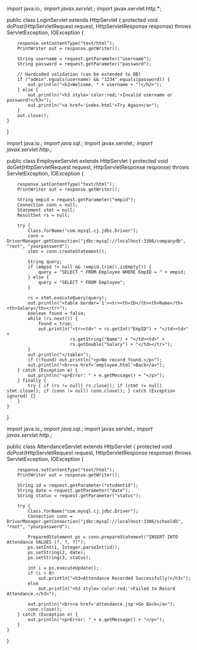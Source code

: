 import java.io.*;
import javax.servlet.*;
import javax.servlet.http.*;

public class LoginServlet extends HttpServlet {
    protected void doPost(HttpServletRequest request, HttpServletResponse response)
            throws ServletException, IOException {
        
        response.setContentType("text/html");
        PrintWriter out = response.getWriter();

        String username = request.getParameter("username");
        String password = request.getParameter("password");

        // Hardcoded validation (can be extended to DB)
        if ("admin".equals(username) && "1234".equals(password)) {
            out.println("<h2>Welcome, " + username + "!</h2>");
        } else {
            out.println("<h3 style='color:red;'>Invalid username or password!</h3>");
            out.println("<a href='index.html'>Try Again</a>");
        }
        out.close();
    }
}


import java.io.*;
import java.sql.*;
import javax.servlet.*;
import javax.servlet.http.*;

public class EmployeeServlet extends HttpServlet {
    protected void doGet(HttpServletRequest request, HttpServletResponse response)
            throws ServletException, IOException {
        
        response.setContentType("text/html");
        PrintWriter out = response.getWriter();

        String empid = request.getParameter("empid");
        Connection conn = null;
        Statement stmt = null;
        ResultSet rs = null;

        try {
            Class.forName("com.mysql.cj.jdbc.Driver");
            conn = DriverManager.getConnection("jdbc:mysql://localhost:3306/companydb", "root", "yourpassword");
            stmt = conn.createStatement();

            String query;
            if (empid != null && !empid.trim().isEmpty()) {
                query = "SELECT * FROM Employee WHERE EmpID = " + empid;
            } else {
                query = "SELECT * FROM Employee";
            }

            rs = stmt.executeQuery(query);
            out.println("<table border='1'><tr><th>ID</th><th>Name</th><th>Salary</th></tr>");
            boolean found = false;
            while (rs.next()) {
                found = true;
                out.println("<tr><td>" + rs.getInt("EmpID") + "</td><td>" +
                            rs.getString("Name") + "</td><td>" +
                            rs.getDouble("Salary") + "</td></tr>");
            }
            out.println("</table>");
            if (!found) out.println("<p>No record found.</p>");
            out.println("<br><a href='employee.html'>Back</a>");
        } catch (Exception e) {
            out.println("<p>Error: " + e.getMessage() + "</p>");
        } finally {
            try { if (rs != null) rs.close(); if (stmt != null) stmt.close(); if (conn != null) conn.close(); } catch (Exception ignored) {}
        }
    }
}


import java.io.*;
import java.sql.*;
import javax.servlet.*;
import javax.servlet.http.*;

public class AttendanceServlet extends HttpServlet {
    protected void doPost(HttpServletRequest request, HttpServletResponse response)
            throws ServletException, IOException {
        
        response.setContentType("text/html");
        PrintWriter out = response.getWriter();

        String id = request.getParameter("studentid");
        String date = request.getParameter("date");
        String status = request.getParameter("status");

        try {
            Class.forName("com.mysql.cj.jdbc.Driver");
            Connection conn = DriverManager.getConnection("jdbc:mysql://localhost:3306/schooldb", "root", "yourpassword");

            PreparedStatement ps = conn.prepareStatement("INSERT INTO Attendance VALUES (?, ?, ?)");
            ps.setInt(1, Integer.parseInt(id));
            ps.setString(2, date);
            ps.setString(3, status);

            int i = ps.executeUpdate();
            if (i > 0)
                out.println("<h3>Attendance Recorded Successfully!</h3>");
            else
                out.println("<h3 style='color:red;'>Failed to Record Attendance.</h3>");
            
            out.println("<br><a href='attendance.jsp'>Go Back</a>");
            conn.close();
        } catch (Exception e) {
            out.println("<p>Error: " + e.getMessage() + "</p>");
        }
    }
}

